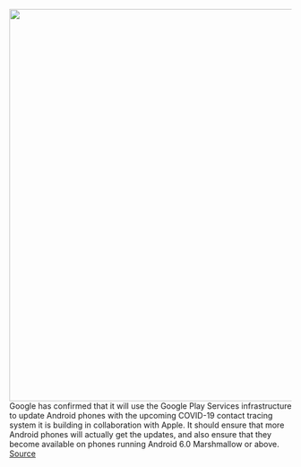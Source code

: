 <img src='https://cdn.vox-cdn.com/thumbor/SUQQbVWBfpPtNVLpQ6LZ5VLiZJ4=/0x0:2040x1360/1200x800/filters:focal(857x517:1183x843)/cdn.vox-cdn.com/uploads/chorus_image/image/66648028/acastro_180508_1777_google_IO_0003.0.jpg' width='700px' /><br/>
Google has confirmed that it will use the Google Play Services infrastructure to update Android phones with the upcoming COVID-19 contact tracing system it is building in collaboration with Apple. It should ensure that more Android phones will actually get the updates, and also ensure that they become available on phones running Android 6.0 Marshmallow or above.
<a href='https://www.theverge.com/2020/4/13/21220033/android-covid-19-tracking-updates-google-play-contact-tracing'> Source <a/>